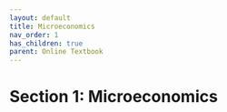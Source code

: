 ```yaml
---
layout: default
title: Microeconomics
nav_order: 1
has_children: true
parent: Online Textbook
---
```


# Section 1: Microeconomics
